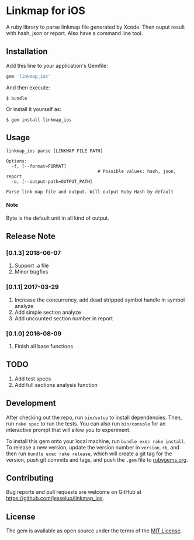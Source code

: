 # Linkmap for iOS
A ruby library to parse linkmap file generated by Xcode. Then ouput result with hash, json or report. Also have a command line tool.  

## Installation

Add this line to your application's Gemfile:

```ruby
gem 'linkmap_ios'
```

And then execute:

    $ bundle

Or install it yourself as:

    $ gem install linkmap_ios

## Usage
```
linkmap_ios parse [LINKMAP FILE PATH]

Options:
  -f, [--format=FORMAT]            
                                   # Possible values: hash, json, report
  -o, [--output-path=OUTPUT_PATH]  

Parse link map file and output. Will output Ruby Hash by default
```
#### Note
Byte is the default unit in all kind of output.

## Release Note
### [0.1.3] 2018-06-07
1. Support .a file
2. Minor bugfixs

### [0.1.1] 2017-03-29
1. Increase the concurrency, add dead stripped symbol handle in symbol analyze
2. Add simple section analyze
3. Add uncounted section number in report

### [0.1.0] 2016-08-09
1. Finish all base functions

## TODO
1. Add test specs
2. Add full sections analysis function

## Development

After checking out the repo, run `bin/setup` to install dependencies. Then, run `rake spec` to run the tests. You can also run `bin/console` for an interactive prompt that will allow you to experiment.

To install this gem onto your local machine, run `bundle exec rake install`. To release a new version, update the version number in `version.rb`, and then run `bundle exec rake release`, which will create a git tag for the version, push git commits and tags, and push the `.gem` file to [rubygems.org](https://rubygems.org).

## Contributing

Bug reports and pull requests are welcome on GitHub at https://github.com/jesseluo/linkmap_ios.


## License

The gem is available as open source under the terms of the [MIT License](http://opensource.org/licenses/MIT).

